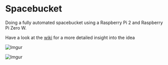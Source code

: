 # Spacebucket

Doing a fully automated spacebucket using a Raspberry Pi 2 and Raspberry Pi Zero W.

Have a look at the [wiki](https://github.com/NilsDeckert/Spacebucket/wiki) for a more detailed insight into the idea

![Imgur](https://i.imgur.com/yBW460L.png)

![Imgur](https://i.imgur.com/KGCkV81.png)
